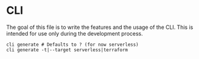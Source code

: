 # CLI

The goal of this file is to write the features and the usage of the CLI. This is intended for use only during the
development process.

```shell
cli generate # Defaults to ? (for now serverless)
cli generate -t|--target serverless|terraform
```